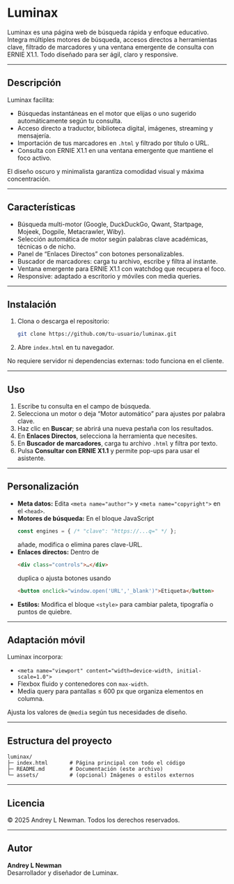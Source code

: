 # Luminax

Luminax es una página web de búsqueda rápida y enfoque educativo. Integra múltiples motores de búsqueda, accesos directos a herramientas clave, filtrado de marcadores y una ventana emergente de consulta con ERNIE X1.1. Todo diseñado para ser ágil, claro y responsive.

---

## Descripción

Luminax facilita:

- Búsquedas instantáneas en el motor que elijas o uno sugerido automáticamente según tu consulta.  
- Acceso directo a traductor, biblioteca digital, imágenes, streaming y mensajería.  
- Importación de tus marcadores en `.html` y filtrado por título o URL.  
- Consulta con ERNIE X1.1 en una ventana emergente que mantiene el foco activo.  

El diseño oscuro y minimalista garantiza comodidad visual y máxima concentración.

---

## Características

- Búsqueda multi-motor (Google, DuckDuckGo, Qwant, Startpage, Mojeek, Dogpile, Metacrawler, Wiby).  
- Selección automática de motor según palabras clave académicas, técnicas o de nicho.  
- Panel de “Enlaces Directos” con botones personalizables.  
- Buscador de marcadores: carga tu archivo, escribe y filtra al instante.  
- Ventana emergente para ERNIE X1.1 con watchdog que recupera el foco.  
- Responsive: adaptado a escritorio y móviles con media queries.  

---

## Instalación

1. Clona o descarga el repositorio:  
   ```bash
   git clone https://github.com/tu-usuario/luminax.git
   ```  
2. Abre `index.html` en tu navegador.  

No requiere servidor ni dependencias externas: todo funciona en el cliente.

---

## Uso

1. Escribe tu consulta en el campo de búsqueda.  
2. Selecciona un motor o deja “Motor automático” para ajustes por palabra clave.  
3. Haz clic en **Buscar**; se abrirá una nueva pestaña con los resultados.  
4. En **Enlaces Directos**, selecciona la herramienta que necesites.  
5. En **Buscador de marcadores**, carga tu archivo `.html` y filtra por texto.  
6. Pulsa **Consultar con ERNIE X1.1** y permite pop-ups para usar el asistente.  

---

## Personalización

- **Meta datos:** Edita `<meta name="author">` y `<meta name="copyright">` en el `<head>`.  
- **Motores de búsqueda:** En el bloque JavaScript  
  ```js
  const engines = { /* "clave": "https://...q=" */ };
  ```  
  añade, modifica o elimina pares clave-URL.  
- **Enlaces directos:** Dentro de  
  ```html
  <div class="controls">…</div>
  ```  
  duplica o ajusta botones usando  
  ```html
  <button onclick="window.open('URL','_blank')">Etiqueta</button>
  ```  
- **Estilos:** Modifica el bloque `<style>` para cambiar paleta, tipografía o puntos de quiebre.  

---

## Adaptación móvil

Luminax incorpora:

- `<meta name="viewport" content="width=device-width, initial-scale=1.0">`  
- Flexbox fluido y contenedores con `max-width`.  
- Media query para pantallas ≤ 600 px que organiza elementos en columna.  

Ajusta los valores de `@media` según tus necesidades de diseño.

---

## Estructura del proyecto

```text
luminax/
├─ index.html       # Página principal con todo el código
├─ README.md        # Documentación (este archivo)
└─ assets/          # (opcional) Imágenes o estilos externos
```

---

## Licencia

© 2025 Andrey L Newman. Todos los derechos reservados.

---

## Autor

**Andrey L Newman**  
Desarrollador y diseñador de Luminax.
